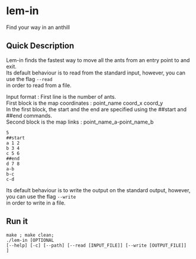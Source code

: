 # lem-in
Find your way in an anthill

## Quick Description
Lem-in finds the fastest way to move all the ants from an entry point to and exit.<br />
Its default behaviour is to read from the standard input, however, you can use the flag <code>--read</code><br/>
in order to read from a file.<br />

Input format :
First line is the number of ants.<br />
First block is the map coordinates : point_name coord_x coord_y<br />
In the first block, the start and the end are specified using the ##start and ##end commands.<br />
Second block is the map links : point_name_a-point_name_b<br />

```
5
##start
a 1 2
b 3 4
c 5 6
##end
d 7 8
a-b
b-c
c-d
```
Its default behaviour is to write the output on the standard output, however, you can use the flag <code>--write</code><br/>
in order to write in a file.<br />

## Run it
<code>make ; make clean;</code><br />
<code>./lem-in [OPTIONAL [--help] [-c] [--path] [--read [INPUT_FILE]] [--write [OUTPUT_FILE]] ]</code><br />

